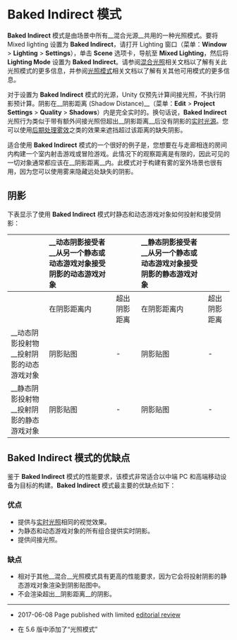 # Baked Indirect 模式

__Baked Indirect__ 模式是由场景中所有__混合光源__共用的一种光照模式。要将 Mixed lighting 设置为 __Baked Indirect__，请打开 Lighting 窗口（菜单：__Window__ > __Lighting__ > __Settings__），单击 __Scene__ 选项卡，导航至 __Mixed Lighting__，然后将 __Lighting Mode__ 设置为 __Baked Indirect__。请参阅[混合光照](LightMode-Mixed.html)相关文档以了解有关此光照模式的更多信息，并参阅[光照模式](LightModes.html)相关文档以了解有关其他可用模式的更多信息。

对于设置为 __Baked Indirect__ 模式的光源，Unity 仅预先计算间接光照，不执行阴影预计算。阴影在__阴影距离 (Shadow Distance)__（菜单：__Edit__ > __Project Settings__ > __Quality__ > __Shadows__）内是完全实时的。换句话说，__Baked Indirect__ 光照行为类似于带有额外间接光照但超出__阴影距离__后没有阴影的[实时光源](LightMode-Realtime.html)。您可以使用[后期处理雾效](PostProcessing-Fog.html)之类的效果来遮挡超过该距离的缺失阴影。

适合使用 __Baked Indirect__ 模式的一个很好的例子是，您想要在与走廊相连的房间内构建一个室内射击游戏或冒险游戏。此情况下的观察距离是有限的，因此可见的一切对象通常都应该在__阴影距离__内。此模式对于构建有雾的室外场景也很有用，因为您可以使用雾来隐藏远处缺失的阴影。

## 阴影

下表显示了使用 __Baked Indirect__ 模式时静态和动态游戏对象如何投射和接受阴影：

| | __动态阴影接受者<br/>__从另一个静态或动态游戏对象接受阴影的动态游戏对象 |  | __静态阴影接受者<br/>__从另一个静态或动态游戏对象接受阴影的静态游戏对象 ||
|:---|:---|:---|:---|:---| 
| | 在阴影距离内 | 超出阴影距离 | 在阴影距离内 | 超出阴影距离 |
| __动态阴影投射物<br/>__投射阴影的动态游戏对象| 阴影贴图 | - | 阴影贴图 | - |
| __静态阴影投射物<br/>__投射阴影的静态游戏对象| 阴影贴图 | - | 阴影贴图 | - |

## Baked Indirect 模式的优缺点

鉴于 __Baked Indirect__ 模式的性能要求，该模式非常适合以中端 PC 和高端移动设备为目标的构建。__Baked Indirect__ 模式最主要的优缺点如下：

### 优点

* 提供与[实时光照](LightMode-Realtime.html)相同的视觉效果。
* 为静态和动态游戏对象的所有组合提供实时阴影。
* 提供间接光照。

### 缺点

* 相对于其他__混合__光照模式具有更高的性能要求，因为它会将投射阴影的静态游戏对象渲染到阴影贴图中。
* 不会渲染超出__阴影距离__的阴影。

---

* <span class="page-edit"> 2017-06-08  Page published with limited [editorial review](DocumentationEditorialReview.html)
</span>

* <span class="page-history">在 5.6 版中添加了“光照模式”</span>
